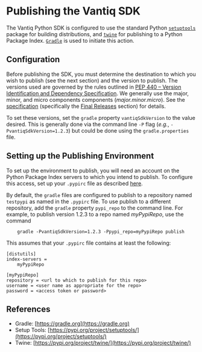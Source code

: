 # Publishing the Vantiq SDK

The Vantiq Python SDK is configured to use the standard Python [`setuptools`](https://pypi.org/project/setuptools/) package for building distributions, and [`twine`](https://pypi.org/project/twine/) for publishing to a Python Package Index.  [`Gradle`](https://gradle.org) is used to initiate this action.

## Configuration

Before publishing the SDK, you must determine the destination to which you wish to publish (see the next section) and the version to publish. The versions used are governed by the rules outlined in [PEP 440 – Version Identification and Dependency Specification](https://peps.python.org/pep-0440/). We generally use the major, minor, and micro components components (_major.minor.micro_).  See the [specification](https://peps.python.org/pep-0440/) (specifically the [Final Releases](https://peps.python.org/pep-0440/#final-releases) section) for details.

To set these versions, set the `gradle` property `vantiqSdkVersion` to the value desired.  This is generally done via the command line `-P` flag (_e.g._, `-PvantiqSdkVersion=1.2.3`) but could be done using the `gradle.properties` file.

## Setting up the Publishing Environment

To set up the environment to publish, you will need an account on the Python Package Index servers to which you intend to publish.  To configure this access, set up your `.pypirc` file as described [here](https://packaging.python.org/en/latest/specifications/pypirc/).

By default, the `gradle` files are configured to publish to a repository named `testpypi` as named in the `.pypirc` file. To use publish to a different repository, add the `gradle` property `pypi_repo` to the command line.  For example, to publish version 1.2.3 to a repo named _myPypiRepo_, use the command

```shell
    gradle -PvantiqSdkVersion=1.2.3 -Ppypi_repo=myPypiRepo publish
```

This assumes that your `.pypirc` file contains at least the following:

```
[distutils]
index-servers =
    myPypiRepo

[myPypiRepo]
repository = <url to which to publish for this repo>
username = <user name as appropriate for the repo>
password = <access token or password>
```


## References

* Gradle: [https://gradle.org](https://gradle.org)
* Setup Tools: [https://pypi.org/project/setuptools/](https://pypi.org/project/setuptools/)
* Twine: [https://pypi.org/project/twine/](https://pypi.org/project/twine/)

